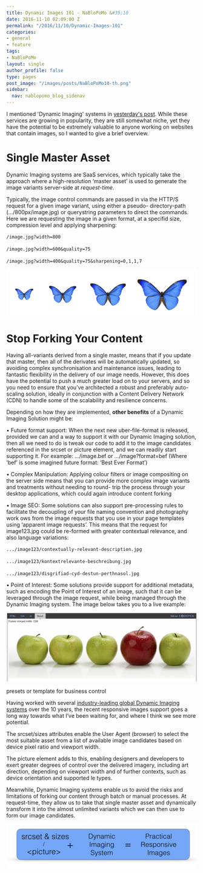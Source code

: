 ```yaml
---
title: Dynamic Images 101 - NaBloPoMo &#35;10
date: 2016-11-10 02:09:00 Z
permalink: "/2016/11/10/Dynamic-Images-101"
categories:
- general
- feature
tags:
- NaBloPoMo
layout: single
author_profile: false
type: pages
post_image: "/images/posts/NaBloPoMo10-th.png"
sidebar:
  nav: nablopomo_blog_sidenav
---
```


I mentioned 'Dynamic Imaging' systems in [yesterday's post](../09/Responsive-Images-101). While these services are growing in popularity, they are still somewhat niche, yet they have the potential to be extremely valuable to anyone working on websites that contain images, so I wanted to give a brief overview.

# Single Master Asset
Dynamic Imaging systems are SaaS services, which typically take the approach where a high-resolution ‘master asset’ is used to generate the image variants server-side at *request-time*.

Typically, the image control commands are passed in via the HTTP/S request for a given image variant, using either a pseudo- directory-path (.../800px/image.jpg) or querystring parameters to direct the commands. Here we are requesting the image in a given format, at a specifid size, compression level and applying sharpening:

```
/image.jpg?width=800

/image.jpg?width=600&quality=75

/image.jpg?width=400&quality=75&sharpening=0,1,1,7
```

![Dynamic Imaging - resize](/images/posts/NaBloPoMo10-resize.png)


# Stop Forking Your Content
Having all-variants derived from a single master, means that if you update that master, then all of the derivates will be automatically updated, so avoiding complex synchronisation and maintenance issues, leading to fantastic  flexibility in the delivery of our image needs. However, this does have the potential to push a much greater load on to your servers, and so you need to ensure that you’ve architected a robust and preferably auto-scaling solution, ideally in conjunction with a Content Delivery Network (CDN) to handle some of the scalability and resilience concerns.

Depending on how they are implemented, **other benefits** of a Dynamic Imaging Solution might be:

• Future format support: When the next new uber-file-format is released, provided we can  and a way to support it with our Dynamic Imaging solution, then all we need to do is tweak our code to add it to the image candidates referenced in the srcset or picture element, and we can readily start supporting it.
For example: .../image.bef or .../image?format=bef
(Where ‘bef’ is some imagined future format: ‘Best Ever Format’)

• Complex Manipulation: Applying colour filters or image compositing on the server side means that you can provide more complex image variants and treatments without needing to round- trip the process through your desktop applications, which could again introduce content forking

• Image SEO: Some solutions can also support pre-processing rules to facilitate the decoupling of your file naming convention and photography work ows from the image requests that you use in your page templates using ‘apparent image requests’. This means that the request for image123.jpg could be re-formed with greater contextual relevance, and also language variations:

```
.../image123/contextually-relevant-description.jpg

.../image123/kontextrelevante-beschreibung.jpg

.../image123/disgrifiad-cyd-destun-perthnasol.jpg
```


• Point of Interest: Some solutions provide support for additional metadata, such as encoding the Point of Interest of an image, such that it can be leveraged through the image request, while being managed through the Dynamic Imaging system. The image below takes you to a live example:

[![Point Of Interest](/images/posts/NaBloPoMo10-poi.png)](http://respimg.es/eg/priDI/)

presets or template for business control





Having worked with several [industry-leading global Dynamic Imaging systems](http://amplience.com/products/dynamic-media/) over the 10 years, the recent responsive images support goes a long way towards what I’ve been waiting for, and where I think we see more potential.

The srcset/sizes attributes enable the User Agent (browser) to select the most suitable asset from a list of available image candidates based on device pixel ratio and viewport width.

The picture element adds to this, enabling designers and developers to exert greater degrees of control over the delivered imagery, including art direction, depending on viewport width and of further contexts, such as device orientation and supported  le types.

Meanwhile, Dynamic Imaging systems enable us to avoid
the risks and limitations of forking our content through batch or manual processes. At request-time, they allow us to take that single master asset and dynamically transform it into the almost unlimited variants which we can then use to form our image candidates.

![Dynamic Imaging - Responsive Images](/images/posts/NaBloPoMo10-PRI.png)
